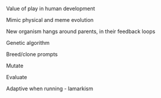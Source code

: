 Value of play in human development

Mimic physical and meme evolution

New organism hangs around parents, in their feedback loops

Genetic algorithm

Breed/clone prompts

Mutate 

Evaluate 

Adaptive when running - lamarkism